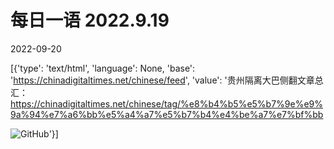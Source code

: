 # 每日一语 2022.9.19

2022-09-20

[{'type': 'text/html', 'language': None, 'base': 'https://chinadigitaltimes.net/chinese/feed', 'value': '贵州隔离大巴侧翻文章总汇：https://chinadigitaltimes.net/chinese/tag/%e8%b4%b5%e5%b7%9e%e9%9a%94%e7%a6%bb%e5%a4%a7%e5%b7%b4%e4%be%a7%e7%bf%bb

![GitHub](https://chinadigitaltimes.net/chinese/files/2022/09/image-1663649162113.png)'}]